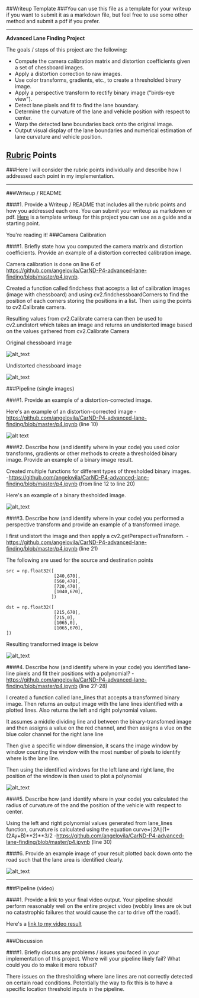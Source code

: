##Writeup Template
###You can use this file as a template for your writeup if you want to submit it as a markdown file, but feel free to use some other method and submit a pdf if you prefer.

---

**Advanced Lane Finding Project**

The goals / steps of this project are the following:

* Compute the camera calibration matrix and distortion coefficients given a set of chessboard images.
* Apply a distortion correction to raw images.
* Use color transforms, gradients, etc., to create a thresholded binary image.
* Apply a perspective transform to rectify binary image ("birds-eye view").
* Detect lane pixels and fit to find the lane boundary.
* Determine the curvature of the lane and vehicle position with respect to center.
* Warp the detected lane boundaries back onto the original image.
* Output visual display of the lane boundaries and numerical estimation of lane curvature and vehicle position.

[//]: # (Image References)

[image1]: ./examples/undistort_output.png "Undistorted"
[image2]: ./test_images/test1.jpg "Road Transformed"
[image3]: ./examples/binary_combo_example.jpg "Binary Example"
[image4]: ./examples/warped_straight_lines.jpg "Warp Example"
[image5]: ./examples/color_fit_lines.jpg "Fit Visual"
[image6]: ./examples/example_output.jpg "Output"
[video1]: ./project_video.mp4 "Video"

[image7]: ./output_images/chess_original.png "chess original"
[image8]: ./output_images/chess-undistorted.png "chess undistorted"
[image9]: ./output_images/undistorted.png "undistorted"
[image10]: ./output_images/threshdolded-s-xsobel.png "thresholded"
[image11]: ./output_images/threshold-transform.png "warped"
[image12]: ./output_images/transform.png "transformed"
[image13]: ./output_images/lane_line.png "identify lane lines"
[image14]: ./output_images/example_output.jpg "Output"
[video2]: ./project_video.mp4 "Video"

## [Rubric](https://review.udacity.com/#!/rubrics/571/view) Points
###Here I will consider the rubric points individually and describe how I addressed each point in my implementation.  

---
###Writeup / README

####1. Provide a Writeup / README that includes all the rubric points and how you addressed each one.  You can submit your writeup as markdown or pdf.  [Here](https://github.com/udacity/CarND-Advanced-Lane-Lines/blob/master/writeup_template.md) is a template writeup for this project you can use as a guide and a starting point.  

You're reading it!
###Camera Calibration

####1. Briefly state how you computed the camera matrix and distortion coefficients. Provide an example of a distortion corrected calibration image.

Camera calibration is done on line 6 of https://github.com/angelovila/CarND-P4-advanced-lane-finding/blob/master/p4.ipynb.

Created a function called findchess that accepts a list of calibration images (image with chessboard) and using cv2.findchessboardCorners to find the position of each corners storing the positions in a list. Then using the points to  cv2.Calibrate camera.

Resulting values from cv2.Calibrate camera can then be used to cv2.undistort which takes an image and returns an undistorted image based on the values gathered from cv2.Calibrate Camera

Original chessboard image

![alt_text][image7]

Undistorted chessboard image

![alt_text][image8]


###Pipeline (single images)

####1. Provide an example of a distortion-corrected image.

Here's an example of an distortion-corrected image
-https://github.com/angelovila/CarND-P4-advanced-lane-finding/blob/master/p4.ipynb (line 10)

![alt text][image9]


####2. Describe how (and identify where in your code) you used color transforms, gradients or other methods to create a thresholded binary image.  Provide an example of a binary image result.

Created multiple functions for different types of thresholded binary images.
-https://github.com/angelovila/CarND-P4-advanced-lane-finding/blob/master/p4.ipynb (from line 12 to line 20)

Here's an example of a binary thesholded image.

![alt_text][image10]


####3. Describe how (and identify where in your code) you performed a perspective transform and provide an example of a transformed image.

I first undistort the image and then apply a cv2.getPerspectiveTransform. 
-https://github.com/angelovila/CarND-P4-advanced-lane-finding/blob/master/p4.ipynb (line 21)

The following are used for the source and destination points
```
src = np.float32([
                  [240,670],
                  [560,470],
                  [720,470],
                  [1040,670],
                 ])

dst = np.float32([
                  [215,670],
                  [215,0],
                  [1065,0],
                  [1065,670],
])
```

Resulting transformed image is below

![alt_text][image12]


####4. Describe how (and identify where in your code) you identified lane-line pixels and fit their positions with a polynomial?
-https://github.com/angelovila/CarND-P4-advanced-lane-finding/blob/master/p4.ipynb (line 27-28)

I created a function called lane_lines that accepts a transformed binary image. Then returns an output image with the lane lines identified with a plotted lines. Also returns the left and right polynomial values.

It assumes a middle dividing line and between the binary-transfomed image and then assigns a value on the red channel, and then assigns a vlue on the blue color channel for the right lane line

Then give a specific window dimension, it scans the image window by window counting the window with the most number of pixels to identify where is the lane line.

Then using the identified windows for the left lane and right lane, the position of the window is then used to plot a polynomial


![alt_text][image13]


####5. Describe how (and identify where in your code) you calculated the radius of curvature of the 
and the position of the vehicle with respect to center.

Using the left and right polynomial values generated from lane_lines function, curvature is calculated using the equation
curve=∣2A∣(1+(2Ay+B)**2)**3/2
-https://github.com/angelovila/CarND-P4-advanced-lane-finding/blob/master/p4.ipynb (line 30)



####6. Provide an example image of your result plotted back down onto the road such that the lane area is identified clearly.



![alt_text][image14]


---

###Pipeline (video)

####1. Provide a link to your final video output.  Your pipeline should perform reasonably well on the entire project video (wobbly lines are ok but no catastrophic failures that would cause the car to drive off the road!).

Here's a [link to my video result](./p4.mp4)

---

###Discussion

####1. Briefly discuss any problems / issues you faced in your implementation of this project.  Where will your pipeline likely fail?  What could you do to make it more robust?

There issues on the thresholding where lane lines are not correctly detected on certain road conditions. Potentially the way to fix this is to have a specific location threshold inputs in the pipeline.
